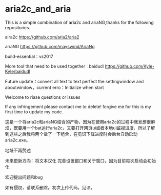 # aria2c_and_aria
This is a simple combination of aria2c and ariaNG,thanks for the following repositories.

aira2c https://github.com/aria2/aria2

ariaNG https://github.com/mayswind/AriaNg

build-essential：vs2017

More tool that need to be used together : baidudl https://github.com/Kyle-Kyle/baidudl

Future update：convert all text to text
               perfect the settingwindow and aboutwindow，current erro：Initialize when start
               
Welcome to riase questions or issues

If any infringement please contact me to delete! forgive me for this is my first time to update my code.
     
     
     
     
               
这是一个将aria2c和ariaNG结合的产物，因为在使用aria2c的过程中我发想很麻烦，既要用一个bat运行aria2c，又要打开网页ui或者本地ui监视进度，所以了解到这些之后我将两个做了一下组合，在见识下载进度时会后台自动启动aria2c.exe。

地址不再赘述

未来更新方向：将文本汉化
             完善设置窗口和关于窗口，因为目前每次启动会初始化
             
欢迎提出问题和bug

如有侵权，请联系删除。初次上传代码，见谅。
